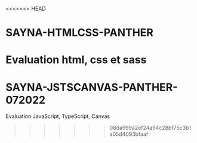 <<<<<<< HEAD
# SAYNA-HTMLCSS-PANTHER
Evaluation html, css et sass
=======
# SAYNA-JSTSCANVAS-PANTHER-072022
Evaluation JavaScript, TypeScript, Canvas
>>>>>>> 08da599a2ef24a94c28bf75c3b1a05d4093bfaaf
